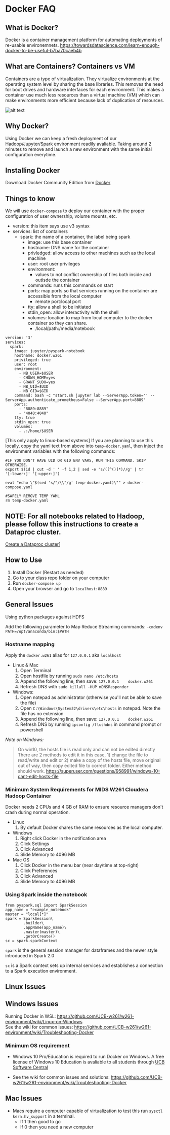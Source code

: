 # Docker FAQ

## What is Docker? 

Docker is a container management platform for automating deployments of re-usable environemnets. 
https://towardsdatascience.com/learn-enough-docker-to-be-useful-b7ba70caeb4b

## What are Containers? Containers vs VM

Containers are a type of virtualization. They virtualize environments at the operating system level by sharing the base libraries. This removes the need for boot drives and hardware interfaces for each environment. This makes a container use much less resources than a virtual machine (VM) which can make environments more efficient because lack of duplication of resources.

![alt text](http://zdnet2.cbsistatic.com/hub/i/r/2017/05/08/af178c5a-64dd-4900-8447-3abd739757e3/resize/770xauto/78abd09a8d41c182a28118ac0465c914/docker-vm-container.png "Container vs VM")

## Why Docker?

Using Docker we can keep a fresh deployment of our Hadoop/Jupyter/Spark environment readily avaliable. Taking around 2 minutes to remove and launch a new environment with the same initial configuration everytime.

## Installing Docker

Download Docker Community Edition from [Docker](https://docs.docker.com/engine/installation/ "Docker Install Documentation")

## Things to know

We will use `docker-compose` to deploy our container with the proper configuration of user ownership, volume mounts, etc.

- version: this item says use v3 syntax
- services: list of containers
  - spark: the name of a container, the label being spark
    - image: use this base container
    - hostname: DNS name for the container
    - privledged: allow access to other machines such as the local machine
    - user: root user privileges
    - environment:
      - values to not conflict ownership of files both inside and outisde the container
    - commands: runs this commands on start
    - ports: map ports so that services running on the container are accessible from the local computer
      - remote port:local port
    - tty: allow a shell to be initiated
    - stdin_open: allow interactivity with the shell
    - volumes: location to map from local computer to the docker container so they can share. 
      - /local/path:/media/notebook

```
version: '3'
services:
  spark:
    image: jupyter/pyspark-notebook
    hostname: docker.w261
    privileged: true
    user: root
    environment:
      - NB_USER=$USER
      - CHOWN_HOME=yes
      - GRANT_SUDO=yes
      - NB_UID=$UID
      - NB_GID=$GID
    command: bash -c "start.sh jupyter lab --ServerApp.token='' --ServerApp.authenticate_prometheus=False --ServerApp.port=8889"
    ports:
      - "8889:8889"
      - "4040:4040"
    tty: true
    stdin_open: true
    volumes:
      - .:/home/$USER
```

[This only apply to linux-based systems]
If you are planning to use this locally, copy the yaml text from above into `temp-docker.yaml`, then inject the environment variables with the following commands:

```
#IF YOU DON'T HAVE UID OR GID ENV VARS, RUN THIS COMMAND. SKIP OTHERWISE.
export $(id | cut -d ' ' -f 1,2 | sed -e 's/([^()]*)//g' | tr '[:lower:]' '[:upper:]')

eval "echo \"$(sed 's/"/\\"/g' temp-docker.yaml)\"" > docker-compose.yaml

#SAFELY REMOVE TEMP YAML
rm temp-docker.yaml
```

## NOTE: For all notebooks related to Hadoop, please follow this instructions to create a Dataproc cluster.

[Create a Dataproc cluster](https://github.com/UCB-w261/w261-environment/create-dataproc-cluster/README.md)]

## How to Use

1. Install Docker (Restart as needed)
2. Go to your class repo folder on your computer
3. Run `docker-compose up`
4. Open your browser and go to `localhost:8889`

## General Issues

Using python packages against HDFS

Add the following parameter to Map Reduce Streaming commands:
`-cmdenv PATH=/opt/anaconda/bin:$PATH`

### Hostname mapping

Apply the `docker.w261` alias for `127.0.0.1` aka `localhost`
- Linux & Mac
  1. Open Terminal
  2. Open hostfile by running `sudo nano /etc/hosts`
  3. Append the following line, then save: `127.0.0.1    docker.w261`
  4. Refresh DNS with `sudo killall -HUP mDNSResponder`
- Windows:
  1. Open notepad as administrator (otherwise you'll not be able to save the file)
  2. Open `C:\Windows\System32\drivers\etc\hosts` in notepad.  Note the file has no extension
  3. Append the following line, then save: `127.0.0.1    docker.w261`
  4. Refresh DNS by running `ipconfig /flushdns` in command prompt or powershell

*Note on Windows:*
> On win10, the hosts file is read only and can not be edited directly
> There are 2 methods to edit it in this case, 1) change the file to read/write and edit or 2) make a copy of the hosts file, move original out of way, then copy edited file to correct folder. Either method should work. 
> https://superuser.com/questions/958991/windows-10-cant-edit-hosts-file
  
### Minimum System Requirements for MIDS W261 Cloudera Hadoop Container

Docker needs 2 CPUs and 4 GB of RAM to ensure resource managers don't crash during normal operation. 
- Linux
  1. By default Docker shares the same resources as the local computer.
- Windows
  1. Right click Docker in the notification area
  2. Click Settings
  3. Click Advanced
  4. Slide Memory to 4096 MB
- Mac OS
  1. Click Docker in the menu bar (near day/time at top-right)
  2. Click Preferences
  3. Click Advanced
  4. Slide Memory to 4096 MB

### Using Spark inside the notebook

```
from pyspark.sql import SparkSession
app_name = "example_notebook"
master = "local[*]"
spark = SparkSession\
        .builder\
        .appName(app_name)\
        .master(master)\
        .getOrCreate()
sc = spark.sparkContext
```

`spark` is the general session manager for dataframes and the newer style introduced in Spark 2.0

`sc` is a Spark context sets up internal services and establishes a connection to a Spark execution environment.

## Linux Issues

## Windows Issues
Running Docker in WSL: https://github.com/UCB-w261/w261-environment/wiki/Linux-on-Windows   
See the wiki for common issues: https://github.com/UCB-w261/w261-environment/wiki/Troubleshooting-Docker

### Minimum OS requirement

- Windows 10 Pro/Education is required to run Docker on Windows. A free license of Windows 10 Education is avaliable to all students through [UCB Software Central](https://software.berkeley.edu/operating-systems#Microsoft)

- See the wiki for common issues and solutions: https://github.com/UCB-w261/w261-environment/wiki/Troubleshooting-Docker

## Mac Issues

- Macs require a computer capable of virtualization to test this run `sysctl kern.hv_support` in a terminal.
  - If 1 then good to go
  - If 0 then you need a new computer

